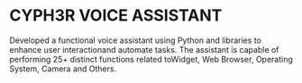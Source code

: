 # CYPH3R VOICE ASSISTANT
Developed a functional voice assistant using Python and libraries to enhance user interactionand automate tasks. The assistant is capable of performing 25+ distinct functions related toWidget, Web Browser, Operating System, Camera and Others.

